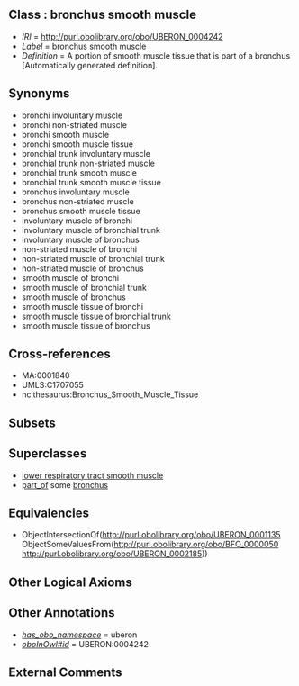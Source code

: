 
## Class : bronchus smooth muscle

 * *IRI* = http://purl.obolibrary.org/obo/UBERON_0004242
 * *Label* = bronchus smooth muscle
 * *Definition* = A portion of smooth muscle tissue that is part of a bronchus [Automatically generated definition].

## Synonyms

 * bronchi involuntary muscle
 * bronchi non-striated muscle
 * bronchi smooth muscle
 * bronchi smooth muscle tissue
 * bronchial trunk involuntary muscle
 * bronchial trunk non-striated muscle
 * bronchial trunk smooth muscle
 * bronchial trunk smooth muscle tissue
 * bronchus involuntary muscle
 * bronchus non-striated muscle
 * bronchus smooth muscle tissue
 * involuntary muscle of bronchi
 * involuntary muscle of bronchial trunk
 * involuntary muscle of bronchus
 * non-striated muscle of bronchi
 * non-striated muscle of bronchial trunk
 * non-striated muscle of bronchus
 * smooth muscle of bronchi
 * smooth muscle of bronchial trunk
 * smooth muscle of bronchus
 * smooth muscle tissue of bronchi
 * smooth muscle tissue of bronchial trunk
 * smooth muscle tissue of bronchus

## Cross-references

 * MA:0001840
 * UMLS:C1707055
 * ncithesaurus:Bronchus_Smooth_Muscle_Tissue

## Subsets


## Superclasses

 * [lower respiratory tract smooth muscle](../../UBERON/33/UBERON_0004233.md)
 * [part_of](../../BFO/50/BFO_0000050.md) some [bronchus](../../UBERON/85/UBERON_0002185.md)

## Equivalencies

 * ObjectIntersectionOf(<http://purl.obolibrary.org/obo/UBERON_0001135> ObjectSomeValuesFrom(<http://purl.obolibrary.org/obo/BFO_0000050> <http://purl.obolibrary.org/obo/UBERON_0002185>))

## Other Logical Axioms


## Other Annotations

 * *[has_obo_namespace](../../ce/oboInOwl#hasOBONamespace.md)* = uberon
 * *[oboInOwl#id](../../id/oboInOwl#id.md)* = UBERON:0004242

## External Comments

